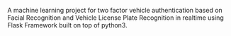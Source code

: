 A machine learning project for two factor vehicle authentication based on Facial Recognition and Vehicle License Plate Recognition in realtime using Flask Framework built on top of python3.
